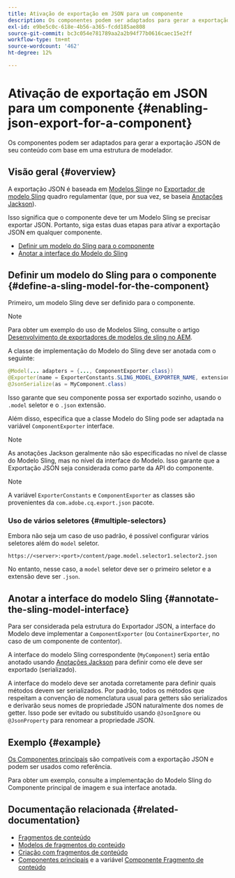 ```yaml
---
title: Ativação de exportação em JSON para um componente
description: Os componentes podem ser adaptados para gerar a exportação JSON de seu conteúdo com base em uma estrutura de modelador.
exl-id: e9be5c0c-618e-4b56-a365-fcdd185ae808
source-git-commit: bc3c054e781789aa2a2b94f77b0616caec15e2ff
workflow-type: tm+mt
source-wordcount: '462'
ht-degree: 12%

---
```


# Ativação de exportação em JSON para um componente {#enabling-json-export-for-a-component}

Os componentes podem ser adaptados para gerar a exportação JSON de seu conteúdo com base em uma estrutura de modelador.

## Visão geral {#overview}

A exportação JSON é baseada em [Modelos Sling](https://sling.apache.org/documentation/bundles/models.html)e no [Exportador de modelo Sling](https://sling.apache.org/documentation/bundles/models.html#exporter-framework-since-130) quadro regulamentar (que, por sua vez, se baseia [Anotações Jackson](https://github.com/FasterXML/jackson-annotations/wiki/Jackson-Annotations)).

Isso significa que o componente deve ter um Modelo Sling se precisar exportar JSON. Portanto, siga estas duas etapas para ativar a exportação JSON em qualquer componente.

* [Definir um modelo do Sling para o componente](#define-a-sling-model-for-the-component)
* [Anotar a interface do Modelo do Sling](#annotate-the-sling-model-interface)

## Definir um modelo do Sling para o componente {#define-a-sling-model-for-the-component}

Primeiro, um modelo Sling deve ser definido para o componente.

>[!NOTE]
>
>Para obter um exemplo do uso de Modelos Sling, consulte o artigo [Desenvolvimento de exportadores de modelos de sling no AEM](https://experienceleague.adobe.com/docs/experience-manager-learn/foundation/development/develop-sling-model-exporter.html?lang=pt-BR).

A classe de implementação do Modelo do Sling deve ser anotada com o seguinte:

```java
@Model(... adapters = {..., ComponentExporter.class})
@Exporter(name = ExporterConstants.SLING_MODEL_EXPORTER_NAME, extensions = ExporterConstants.SLING_MODEL_EXTENSION)
@JsonSerialize(as = MyComponent.class)
```

Isso garante que seu componente possa ser exportado sozinho, usando o `.model` seletor e o `.json` extensão.

Além disso, especifica que a classe Modelo do Sling pode ser adaptada na variável `ComponentExporter` interface.

>[!NOTE]
>
>As anotações Jackson geralmente não são especificadas no nível de classe do Modelo Sling, mas no nível da interface do Modelo. Isso garante que a Exportação JSON seja considerada como parte da API do componente.

>[!NOTE]
>
>A variável `ExporterConstants` e `ComponentExporter` as classes são provenientes da `com.adobe.cq.export.json` pacote.

### Uso de vários seletores {#multiple-selectors}

Embora não seja um caso de uso padrão, é possível configurar vários seletores além do `model` seletor.

```
https://<server>:<port>/content/page.model.selector1.selector2.json
```

No entanto, nesse caso, a `model` seletor deve ser o primeiro seletor e a extensão deve ser `.json`.

## Anotar a interface do modelo Sling {#annotate-the-sling-model-interface}

Para ser considerada pela estrutura do Exportador JSON, a interface do Modelo deve implementar a `ComponentExporter` (ou `ContainerExporter`, no caso de um componente de contentor).

A interface do modelo Sling correspondente (`MyComponent`) seria então anotado usando [Anotações Jackson](https://github.com/FasterXML/jackson-annotations/wiki/Jackson-Annotations) para definir como ele deve ser exportado (serializado).

A interface do modelo deve ser anotada corretamente para definir quais métodos devem ser serializados. Por padrão, todos os métodos que respeitam a convenção de nomenclatura usual para getters são serializados e derivarão seus nomes de propriedade JSON naturalmente dos nomes de getter. Isso pode ser evitado ou substituído usando `@JsonIgnore` ou `@JsonProperty` para renomear a propriedade JSON.

## Exemplo {#example}

[Os Componentes principais](https://experienceleague.adobe.com/docs/experience-manager-core-components/using/introduction.html?lang=pt-BR) são compatíveis com a exportação JSON e podem ser usados como referência.

Para obter um exemplo, consulte a implementação do Modelo Sling do Componente principal de imagem e sua interface anotada.

## Documentação relacionada {#related-documentation}

* [Fragmentos de conteúdo](/help/sites-cloud/administering/content-fragments/overview.md)
* [Modelos de fragmentos do conteúdo](/help/sites-cloud/administering/content-fragments/content-fragment-models.md)
* [Criação com fragmentos de conteúdo](/help/sites-cloud/authoring/fundamentals/content-fragments.md)
* [Componentes principais](https://experienceleague.adobe.com/docs/experience-manager-core-components/using/introduction.html?lang=pt-BR) e a variável [Componente Fragmento de conteúdo](https://experienceleague.adobe.com/docs/experience-manager-core-components/using/components/content-fragment-component.html?lang=pt-BR)
